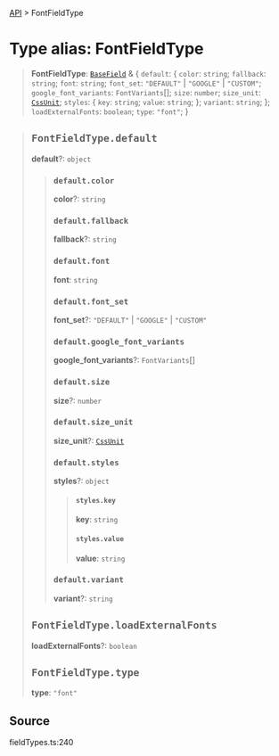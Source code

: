 [API](../index.md) > FontFieldType

# Type alias: FontFieldType

> **FontFieldType**: [`BaseField`](type-alias.BaseField.md) & \{
  `default`: \{
    `color`: `string`;
    `fallback`: `string`;
    `font`: `string`;
    `font_set`: `"DEFAULT"` \| `"GOOGLE"` \| `"CUSTOM"`;
    `google_font_variants`: `FontVariants`[];
    `size`: `number`;
    `size_unit`: [`CssUnit`](type-alias.CssUnit.md);
    `styles`: \{
      `key`: `string`;
      `value`: `string`;
    };
    `variant`: `string`;
  };
  `loadExternalFonts`: `boolean`;
  `type`: `"font"`;
 }

> ## `FontFieldType.default`
>
> **default**?: `object`
>
> > ### `default.color`
> >
> > **color**?: `string`
> >
> > ### `default.fallback`
> >
> > **fallback**?: `string`
> >
> > ### `default.font`
> >
> > **font**: `string`
> >
> > ### `default.font_set`
> >
> > **font\_set**?: `"DEFAULT"` \| `"GOOGLE"` \| `"CUSTOM"`
> >
> > ### `default.google_font_variants`
> >
> > **google\_font\_variants**?: `FontVariants`[]
> >
> > ### `default.size`
> >
> > **size**?: `number`
> >
> > ### `default.size_unit`
> >
> > **size\_unit**?: [`CssUnit`](type-alias.CssUnit.md)
> >
> > ### `default.styles`
> >
> > **styles**?: `object`
> >
> > > #### `styles.key`
> > >
> > > **key**: `string`
> > >
> > > #### `styles.value`
> > >
> > > **value**: `string`
> > >
> > >
> >
> > ### `default.variant`
> >
> > **variant**?: `string`
> >
> >
>
> ## `FontFieldType.loadExternalFonts`
>
> **loadExternalFonts**?: `boolean`
>
> ## `FontFieldType.type`
>
> **type**: `"font"`
>
>

## Source

fieldTypes.ts:240

